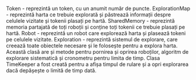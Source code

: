 Token - reprezintă un token, cu un anumit număr de puncte.
ExplorationMap - reprezintă harta ce trebuie explorată și păstrează informații despre celulele vizitate și tokenii plasați pe hartă.
SharedMemory - reprezintă memoria partajată de toți roboții și conține toți tokenii ce trebuie plasați pe hartă.
Robot - reprezintă un robot care explorează harta și plasează tokeni pe celulele vizitate.
Exploration - reprezintă sistemul de explorare, care creează toate obiectele necesare și le folosește pentru a explora harta. Această clasă are și metode pentru pornirea și oprirea roboților, algoritm de explorare sistematică și cronometru pentru limita de timp.
Clasa TimeKeeper a fost creată pentru a afișa timpul de rulare și a opri explorarea dacă depășește o limită de timp dată.